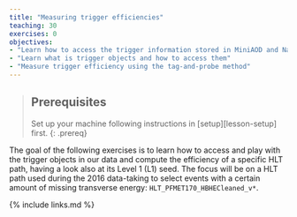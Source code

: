 ```yaml
---
title: "Measuring trigger efficiencies"
teaching: 30
exercises: 0
objectives:
- "Learn how to access the trigger information stored in MiniAOD and NanoAOD"
- "Learn what is trigger objects and how to access them"
- "Measure trigger efficiency using the tag-and-probe method"
---
```


> ## Prerequisites
> Set up your machine following instructions in [setup][lesson-setup] first.
{: .prereq}

The goal of the following exercises is to learn how to access and play with the trigger objects in our data and compute the efficiency of a specific HLT path, having a look also at its Level 1 (L1) seed. The focus will be on a HLT path used during the 2016 data-taking to select events with a certain amount of missing transverse energy: `HLT_PFMET170_HBHECleaned_v*`.

{% include links.md %}

